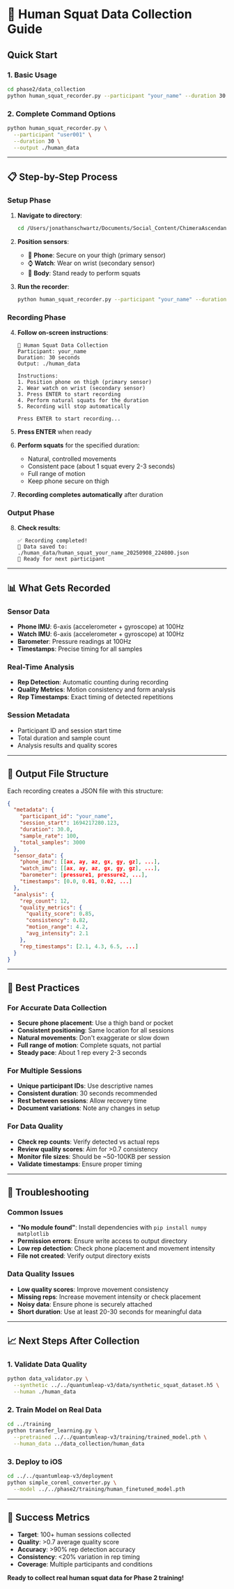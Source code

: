 # 🎯 Human Squat Data Collection Guide

## Quick Start

### **1. Basic Usage**
```bash
cd phase2/data_collection
python human_squat_recorder.py --participant "your_name" --duration 30
```

### **2. Complete Command Options**
```bash
python human_squat_recorder.py \
  --participant "user001" \
  --duration 30 \
  --output ./human_data
```

---

## 📋 Step-by-Step Process

### **Setup Phase**
1. **Navigate to directory**:
   ```bash
   cd /Users/jonathanschwartz/Documents/Social_Content/ChimeraAscendant/phase2/data_collection
   ```

2. **Position sensors**:
   - 📱 **Phone**: Secure on your thigh (primary sensor)
   - ⌚ **Watch**: Wear on wrist (secondary sensor)
   - 🏃 **Body**: Stand ready to perform squats

3. **Run the recorder**:
   ```bash
   python human_squat_recorder.py --participant "your_name" --duration 30
   ```

### **Recording Phase**
4. **Follow on-screen instructions**:
   ```
   🎯 Human Squat Data Collection
   Participant: your_name
   Duration: 30 seconds
   Output: ./human_data
   
   Instructions:
   1. Position phone on thigh (primary sensor)
   2. Wear watch on wrist (secondary sensor)
   3. Press ENTER to start recording
   4. Perform natural squats for the duration
   5. Recording will stop automatically
   
   Press ENTER to start recording...
   ```

5. **Press ENTER** when ready

6. **Perform squats** for the specified duration:
   - Natural, controlled movements
   - Consistent pace (about 1 squat every 2-3 seconds)
   - Full range of motion
   - Keep phone secure on thigh

7. **Recording completes automatically** after duration

### **Output Phase**
8. **Check results**:
   ```
   ✅ Recording completed!
   📁 Data saved to: ./human_data/human_squat_your_name_20250908_224800.json
   🏃 Ready for next participant
   ```

---

## 📊 What Gets Recorded

### **Sensor Data**
- **Phone IMU**: 6-axis (accelerometer + gyroscope) at 100Hz
- **Watch IMU**: 6-axis (accelerometer + gyroscope) at 100Hz  
- **Barometer**: Pressure readings at 100Hz
- **Timestamps**: Precise timing for all samples

### **Real-Time Analysis**
- **Rep Detection**: Automatic counting during recording
- **Quality Metrics**: Motion consistency and form analysis
- **Rep Timestamps**: Exact timing of detected repetitions

### **Session Metadata**
- Participant ID and session start time
- Total duration and sample count
- Analysis results and quality scores

---

## 📁 Output File Structure

Each recording creates a JSON file with this structure:
```json
{
  "metadata": {
    "participant_id": "your_name",
    "session_start": 1694217280.123,
    "duration": 30.0,
    "sample_rate": 100,
    "total_samples": 3000
  },
  "sensor_data": {
    "phone_imu": [[ax, ay, az, gx, gy, gz], ...],
    "watch_imu": [[ax, ay, az, gx, gy, gz], ...],
    "barometer": [pressure1, pressure2, ...],
    "timestamps": [0.0, 0.01, 0.02, ...]
  },
  "analysis": {
    "rep_count": 12,
    "quality_metrics": {
      "quality_score": 0.85,
      "consistency": 0.82,
      "motion_range": 4.2,
      "avg_intensity": 2.1
    },
    "rep_timestamps": [2.1, 4.3, 6.5, ...]
  }
}
```

---

## 🎯 Best Practices

### **For Accurate Data Collection**
- **Secure phone placement**: Use a thigh band or pocket
- **Consistent positioning**: Same location for all sessions
- **Natural movements**: Don't exaggerate or slow down
- **Full range of motion**: Complete squats, not partial
- **Steady pace**: About 1 rep every 2-3 seconds

### **For Multiple Sessions**
- **Unique participant IDs**: Use descriptive names
- **Consistent duration**: 30 seconds recommended
- **Rest between sessions**: Allow recovery time
- **Document variations**: Note any changes in setup

### **For Data Quality**
- **Check rep counts**: Verify detected vs actual reps
- **Review quality scores**: Aim for >0.7 consistency
- **Monitor file sizes**: Should be ~50-100KB per session
- **Validate timestamps**: Ensure proper timing

---

## 🔧 Troubleshooting

### **Common Issues**
- **"No module found"**: Install dependencies with `pip install numpy matplotlib`
- **Permission errors**: Ensure write access to output directory
- **Low rep detection**: Check phone placement and movement intensity
- **File not created**: Verify output directory exists

### **Data Quality Issues**
- **Low quality scores**: Improve movement consistency
- **Missing reps**: Increase movement intensity or check placement
- **Noisy data**: Ensure phone is securely attached
- **Short duration**: Use at least 20-30 seconds for meaningful data

---

## 📈 Next Steps After Collection

### **1. Validate Data Quality**
```bash
python data_validator.py \
  --synthetic ../../quantumleap-v3/data/synthetic_squat_dataset.h5 \
  --human ./human_data
```

### **2. Train Model on Real Data**
```bash
cd ../training
python transfer_learning.py \
  --pretrained ../../quantumleap-v3/training/trained_model.pth \
  --human_data ../data_collection/human_data
```

### **3. Deploy to iOS**
```bash
cd ../../quantumleap-v3/deployment
python simple_coreml_converter.py \
  --model ../../phase2/training/human_finetuned_model.pth
```

---

## 🎉 Success Metrics

- **Target**: 100+ human sessions collected
- **Quality**: >0.7 average quality score
- **Accuracy**: >90% rep detection accuracy
- **Consistency**: <20% variation in rep timing
- **Coverage**: Multiple participants and conditions

**Ready to collect real human squat data for Phase 2 training!**
